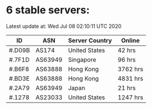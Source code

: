 # 6 stable servers:

Latest update at: Wed Jul 08 02:10:11 UTC 2020

| ID | ASN | Server Country | Online |
| -- | --- | -------------- | ------ |
| #.D09B | AS174 | United States | 42 hrs |
| #.7F1D | AS63949 | Singapore | 96 hrs |
| #.B6F8 | AS63888 | Hong Kong | 3762 hrs |
| #.BD3E | AS63888 | Hong Kong | 4831 hrs |
| #.2A79 | AS63949 | Japan | 21 hrs |
| #.1278 | AS23033 | United States | 1247 hrs |

